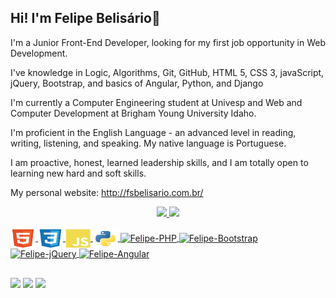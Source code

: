 ## Hi! I'm Felipe Belisário👋

I'm a Junior Front-End Developer, looking for my first job opportunity in Web Development.

I've knowledge in Logic, Algorithms, Git, GitHub, HTML 5, CSS 3, javaScript, jQuery, Bootstrap, and basics of Angular, Python, and Django

 I'm currently a Computer Engineering student at Univesp and Web and Computer Development at Brigham Young University Idaho.

I'm proficient in the English Language - an advanced level in reading, writing, listening, and speaking.
My native language is Portuguese.

I am proactive, honest, learned leadership skills, and I am totally open to learning new hard and soft skills.

My personal website: http://fsbelisario.com.br/

<div align="center">
  <a href="https://github.com/FelipeSud">
  <img height="180em" src="https://github-readme-stats.vercel.app/api?username=felipeSud&show_icons=true&theme=dark&include_all_commits=true&count_private=true"/>
  <img height="180em" src="https://github-readme-stats.vercel.app/api/top-langs/?username=FelipeSud&layout=compact&langs_count=7&theme=dark"/>
</div>
  
  <div style="display: inline_block"><br>
     <img align="center" alt="Felipe-HTML" height="30" width="40" src="https://raw.githubusercontent.com/devicons/devicon/master/icons/html5/html5-original.svg">
     <img align="center" alt="Felipe-CSS" height="30" width="40" src="https://raw.githubusercontent.com/devicons/devicon/master/icons/css3/css3-original.svg">
     <img align="center" alt="Felipe-Js" height="30" width="40" src="https://raw.githubusercontent.com/devicons/devicon/master/icons/javascript/javascript-plain.svg">
     <img align="center" alt="Felipe-Python" height="30" width="40" src="https://raw.githubusercontent.com/devicons/devicon/master/icons/python/python-original.svg">
   <img align="center" alt="Felipe-PHP" height="50" width="50" src="https://cdn.jsdelivr.net/gh/devicons/devicon/icons/php/php-original.svg">
     <img align="center" alt="Felipe-Bootstrap" height="30" width="40" src="https://cdn.jsdelivr.net/gh/devicons/devicon/icons/bootstrap/bootstrap-original.svg">
     <img align="center" alt="Felipe-jQuery" height="30" width="40" src="https://cdn.jsdelivr.net/gh/devicons/devicon/icons/jquery/jquery-original.svg">
     <img align="center" alt="Felipe-Angular" height="30" width="40" src="https://cdn.jsdelivr.net/gh/devicons/devicon/icons/angularjs/angularjs-original.svg">
     

 
 

   

  
  
</div>
  
   ##
  <div>
   
  <a href="https://facebook.com/felipesud" target="_blank"><img src="https://img.shields.io/badge/Facebook-1877F2?style=for-the-badge&logo=facebook&logoColor=white" target="_blank"></a>
  <a href = "mailto:felipesantos.dsb@hotmail.com"><img src="https://img.shields.io/badge/Microsoft_Outlook-0078D4?style=for-the-badge&logo=microsoft-outlook&logoColor=white" target="_blank"></a>  <a href="https://www.linkedin.com/in/felipe-belisario-448b3230/" target="_blank"><img src="https://img.shields.io/badge/-LinkedIn-%230077B5?style=for-the-badge&logo=linkedin&logoColor=white" target="_blank"></a> 
  </div>
